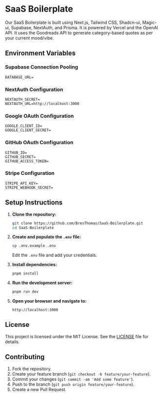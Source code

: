 # SaaS Boilerplate

Our SaaS Boilerplate is built using Next.js, Tailwind CSS, Shadcn-ui, Magic-ui, Supabase, NextAuth, and Prisma. It is powered by Vercel and the OpenAI API. It uses the Goodreads API to generate category-based quotes as per your current mood/vibe.

## Environment Variables

### Supabase Connection Pooling

```
DATABASE_URL=
```

### NextAuth Configuration

```
NEXTAUTH_SECRET=
NEXTAUTH_URL=http://localhost:3000
```

### Google OAuth Configuration

```
GOOGLE_CLIENT_ID=
GOOGLE_CLIENT_SECRET=
```

### GitHub OAuth Configuration

```
GITHUB_ID=
GITHUB_SECRET=
GITHUB_ACCESS_TOKEN=
```

### Stripe Configuration

```
STRIPE_API_KEY=
STRIPE_WEBHOOK_SECRET=
```

## Setup Instructions

1. **Clone the repository:**
   ```sh
   git clone https://github.com/BresThomas/SaaS-Boilerplate.git
   cd SaaS-Boilerplate
   ```

2. **Create and populate the `.env` file:**
   ```sh
   cp .env.example .env
   ```
   Edit the `.env` file and add your credentials.

3. **Install dependencies:**
   ```sh
   pnpm install
   ```

4. **Run the development server:**
   ```sh
   pnpm run dev
   ```

5. **Open your browser and navigate to:**
   ```
   http://localhost:3000
   ```

## License

This project is licensed under the MIT License. See the [LICENSE](https://github.com/BresThomas/SaaS-Boilerplate/blob/main/License.md) file for details.

## Contributing

1. Fork the repository.
2. Create your feature branch (`git checkout -b feature/your-feature`).
3. Commit your changes (`git commit -am 'Add some feature'`).
4. Push to the branch (`git push origin feature/your-feature`).
5. Create a new Pull Request.